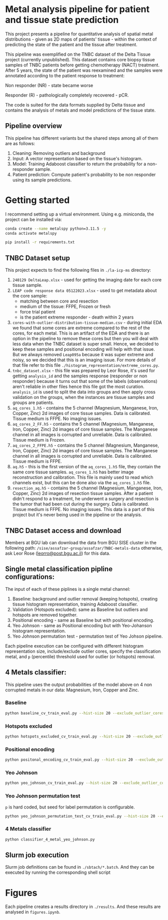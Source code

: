 # Metal analysis pipeline for patient and tissue state prediction
This project presents a pipeline for quantitative analysis of spatial metal distributions - given as 2D maps of patients' tissue - within the context of predicting the state of the patient and the tissue after treatment.

This pipeline was exemplified on the TNBC dataset of the Delta Tissue project (currently unpublished).
This dataset contains core biopsy tissue samples of TNBC patients before getting chemotherapy (NACT) treatment.
After 5 years, the state of the patient was reexamined and the samples were annotated according to the patient response to treatment:

Non responder (NR) - state became worse

Responder (R) - pathologically completely recovered - pCR.

The code is suited for the data formats supplied by Delta tissue and contains the analysis of metals and model predictions of the tissue state.

## Pipeline overview
This pipeline has different variants but the shared steps among all of them are as follows:
1. Cleaning: Removing outliers and background
2. Input: A vector representation based on the tissue's histogram.
3. Model: Training Adaboost classifier to return the probability for a non-responder sample.
4. Patient prediction: Compute patient's probability to be non responder using its sample predictions.

# Getting started
I recommend setting up a virtual environment. Using e.g. miniconda, the project can be installed via:
```sh
conda create --name metalspy python=3.11.5 -y
conda activate metalspy

pip install -r requirements.txt
```

## TNBC Dataset setup
This project expects to find the following files in `./la-icp-ms` directory:
1. `240129 DeltaLeap.xlsx` - used for getting the imaging date for each core tissue sample.
7. `LEAP code response data 05122023.xlsx` - used to get metadata about the core sample:
    * matching between core and resection
    * medium of the tissue: FFPE, Frozen or fresh
    * force trial patient
    * is the patient extreme responder - death within 2 years
6. `cores-with-outlier-distribution-tissue-median.csv` - during initial EDA we found that some cores are extreme compared to the rest of the cores, for each metal. This is an artifact of the EDA and there is an option in the pipeline to remove these cores but then you will deal with less data when the TNBC dataset is super small. Hence, we decided to keep these samples and positional encoding will help with that issue. But we always removed `Leap095a` because it was super extreme and noisy, so we decided that this is an imaging issue. For more details of that file refer to this file `./histogram_representation/extreme_cores.py`.
9. `tnbc_dataset.xlsx` - this file was prepared by Leor Rose, it's used for getting `analysis_id` and the samples response (responder or non responder) because it turns out that some of the labels (observations) aren't reliable in other files hence this file got the most curation. `analysis_id` is used to split the data into groups and then apply cross validation on the groups, when the instances are tissue samples and groups are patients.
2. `aq_cores_1.h5` - contains the 5 channel (Magnesium, Manganese, Iron, Copper, Zinc) 2d images of core tissue samples. Data is calibrated. Tissue medium is FFPE. No imaging issues.
3. `aq_cores_2_FF.h5` - contains the 5 channel (Magnesium, Manganese, Iron, Copper, Zinc) 2d images of core tissue samples. The Manganese channel in all images is corrupted and unreliable. Data is calibrated. Tissue medium is Frozen.
4. `aq_cores_2_FFPE.h5` - contains the 5 channel (Magnesium, Manganese, Iron, Copper, Zinc) 2d images of core tissue samples. The Manganese channel in all images is corrupted and unreliable. Data is calibrated. Tissue medium is FFPE.
5. `aq.h5` - this is the first version of the `aq_cores_1.h5` file, they contain the same core tissue samples. `aq_cores_1.h5` has better image reconstruction and calibration. This file is mainly used to read which channels exist, but this can be done also via the `aq_cores_1.h5` file.
8. `resection_aq.h5` - contains the 5 channel (Magnesium, Manganese, Iron, Copper, Zinc) 2d images of resection tissue samples. After a patient didn't respond to a treatment, he underwent a surgery and resection is the tumor that had been cut during the surgery. Data is calibrated. Tissue medium is FFPE. No imaging issues. This data is a part of this project but it's never being used in the pipeline or the analysis.

## TNBC Dataset access and download
Members at BGU lab can download the data from BGU SISE cluster in the following path: `/sise/assafzar-group/assafzar/TNBC-metals-data`
otherwise, ask Leor Rose (leorro@post.bgu.ac.il) for this data.

## Single metal classification pipline configurations:
The input of each of these piplines is a single metal channel:
1. Baseline: background and outlier removal (keeping hotspots), creating tissue histogram representation, training Adaboost classifier.
2. Validation (Hotspots excluded): same as Baseline but outliers and hotspots are removed together.
3. Positional encoding - same as Baseline but with positional encoding.
4. Yeo Johnson - same as Positional encoding but with Yeo-Johanson histogram representation.
5. Yeo Johnson permutation test - permutation test of Yeo Johson pipeline.

Each pipeline execution can be configured with different histogram representation size, include/exclude outlier cores, specify the classification metal, and `p` (percentile) threshold used for outlier (or hotspots) removal.

## 4 Metals classifier:
This pipeline uses the output probabilities of the model above on 4 non corrupted metals in our data: Magnesium, Iron, Copper and Zinc.

### Baseline
```sh
python baseline_cv_train_eval.py --hist-size 20 --exclude_outlier_cores False --metal iron --p 0.8
```

### Hotspots excluded
```sh
python hotspots_excluded_cv_train_eval.py --hist-size 20 --exclude_outlier_cores False --metal iron --p 0.8
```

### Positional encoding
```sh
python positonal_encoding_cv_train_eval.py --hist-size 20 --exclude_outlier_cores False --metal iron --p 0.8
```

### Yeo Johnson
```sh
python yeo_johnson_cv_train_eval.py --hist-size 20 --exclude_outlier_cores False --metal iron --p 0.8
```

### Yeo Johnson permutation test
`p` is hard coded, but seed for label permutation is configurable.
```sh
python yeo_johnson_permutation_test_cv_train_eval.py --hist-size 20 --exclude_outlier_cores False --metal iron --seed 11
```

### 4 Metals classifier
```sh
python classifier_4_metal_yeo_johnson.py
```

## Slurm job execution
Slurm job definitions can be found in `./sbtach/*.batch`. And they can be executed by running the corresponding shell script


# Figures
Each pipeline creates a results directory in `./results`. And these results are analysed in `figures.ipynb`.
